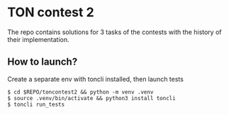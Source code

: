 # TON contest 2

The repo contains solutions for 3 tasks of the contests with the history of
their implementation.

## How to launch?

Create a separate env with toncli installed, then launch tests
```
$ cd $REPO/toncontest2 && python -m venv .venv
$ source .venv/bin/activate && python3 install toncli
$ toncli run_tests
```


